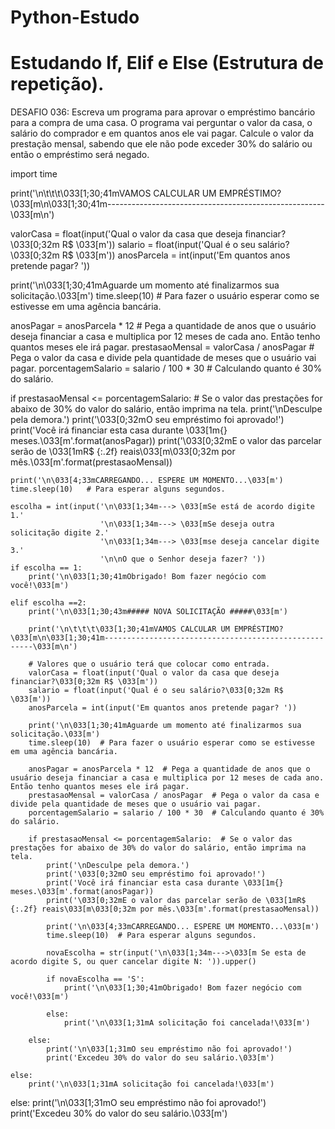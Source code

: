 # Python-Estudo
# Estudando If, Elif e Else (Estrutura de repetição).

DESAFIO 036: Escreva um programa para aprovar o empréstimo bancário para a compra de uma casa.
O programa vai perguntar o valor da casa, o salário do comprador e em quantos anos ele vai pagar.
Calcule o valor da prestação mensal, sabendo que ele não pode exceder 30%
do salário ou então o empréstimo será negado.

import time

print('\n\t\t\t\033[1;30;41mVAMOS CALCULAR UM EMPRÉSTIMO?\033[m\n\033[1;30;41m------------------------------------------------------\033[m\n')

valorCasa = float(input('Qual o valor da casa que deseja financiar?\033[0;32m R$ \033[m'))
salario = float(input('Qual é o seu salário?\033[0;32m R$ \033[m'))
anosParcela = int(input('Em quantos anos pretende pagar? '))

print('\n\033[1;30;41mAguarde um momento até finalizarmos sua solicitação.\033[m')
time.sleep(10)   # Para fazer o usuário esperar como se estivesse em uma agência bancária.

anosPagar = anosParcela * 12   # Pega a quantidade de anos que o usuário deseja financiar a casa e multiplica por 12 meses de cada ano. Então tenho quantos meses ele irá pagar.
prestasaoMensal = valorCasa / anosPagar   # Pega o valor da casa e divide pela quantidade de meses que o usuário vai pagar.
porcentagemSalario = salario / 100 * 30   # Calculando quanto é 30% do salário.

if prestasaoMensal <= porcentagemSalario:   # Se o valor das prestações for abaixo de 30% do valor do salário, então imprima na tela.
    print('\nDesculpe pela demora.')
    print('\033[0;32mO seu empréstimo foi aprovado!')
    print('Você irá financiar esta casa durante \033[1m{} meses.\033[m'.format(anosPagar))
    print('\033[0;32mE o valor das parcelar serão de \033[1mR$ {:.2f} reais\033[m\033[0;32m por mês.\033[m'.format(prestasaoMensal))

    print('\n\033[4;33mCARREGANDO... ESPERE UM MOMENTO...\033[m')
    time.sleep(10)   # Para esperar alguns segundos.

    escolha = int(input('\n\033[1;34m---> \033[mSe está de acordo digite 1.'
                        '\n\033[1;34m---> \033[mSe deseja outra solicitação digite 2.'
                        '\n\033[1;34m---> \033[mse deseja cancelar digite 3.'
                        '\n\nO que o Senhor deseja fazer? '))
    if escolha == 1:
        print('\n\033[1;30;41mObrigado! Bom fazer negócio com você!\033[m')

    elif escolha ==2:
        print('\n\033[1;30;43m##### NOVA SOLICITAÇÃO #####\033[m')

        print('\n\t\t\t\033[1;30;41mVAMOS CALCULAR UM EMPRÉSTIMO?\033[m\n\033[1;30;41m------------------------------------------------------\033[m\n')

        # Valores que o usuário terá que colocar como entrada.
        valorCasa = float(input('Qual o valor da casa que deseja financiar?\033[0;32m R$ \033[m'))
        salario = float(input('Qual é o seu salário?\033[0;32m R$ \033[m'))
        anosParcela = int(input('Em quantos anos pretende pagar? '))

        print('\n\033[1;30;41mAguarde um momento até finalizarmos sua solicitação.\033[m')
        time.sleep(10)  # Para fazer o usuário esperar como se estivesse em uma agência bancária.

        anosPagar = anosParcela * 12  # Pega a quantidade de anos que o usuário deseja financiar a casa e multiplica por 12 meses de cada ano. Então tenho quantos meses ele irá pagar.
        prestasaoMensal = valorCasa / anosPagar  # Pega o valor da casa e divide pela quantidade de meses que o usuário vai pagar.
        porcentagemSalario = salario / 100 * 30  # Calculando quanto é 30% do salário.

        if prestasaoMensal <= porcentagemSalario:  # Se o valor das prestações for abaixo de 30% do valor do salário, então imprima na tela.
            print('\nDesculpe pela demora.')
            print('\033[0;32mO seu empréstimo foi aprovado!')
            print('Você irá financiar esta casa durante \033[1m{} meses.\033[m'.format(anosPagar))
            print('\033[0;32mE o valor das parcelar serão de \033[1mR$ {:.2f} reais\033[m\033[0;32m por mês.\033[m'.format(prestasaoMensal))

            print('\n\033[4;33mCARREGANDO... ESPERE UM MOMENTO...\033[m')
            time.sleep(10)  # Para esperar alguns segundos.

            novaEscolha = str(input('\n\033[1;34m--->\033[m Se esta de acordo digite S, ou quer cancelar digite N: ')).upper()

            if novaEscolha == 'S':
                print('\n\033[1;30;41mObrigado! Bom fazer negócio com você!\033[m')

            else:
                print('\n\033[1;31mA solicitação foi cancelada!\033[m')

        else:
            print('\n\033[1;31mO seu empréstimo não foi aprovado!')
            print('Excedeu 30% do valor do seu salário.\033[m')

    else:
        print('\n\033[1;31mA solicitação foi cancelada!\033[m')

else:
    print('\n\033[1;31mO seu empréstimo não foi aprovado!')
    print('Excedeu 30% do valor do seu salário.\033[m')
